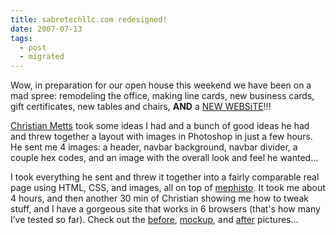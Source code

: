 ```yaml
---
title: sabretechllc.com redesigned!
date: 2007-07-13
tags:
  - post
  - migrated
---
```


Wow, in preparation for our open house this weekend we have been on a mad spree: remodeling the office, making line cards, new business cards, gift certificates, new tables and chairs, **AND** a [NEW WEBSiTE](http://sabretechllc.com)!!!

[Christian Metts](http://mintchaos.com) took some ideas I had and a bunch of good ideas he had and threw together a layout with images in Photoshop in just a few hours. He sent me 4 images: a header, navbar background, navbar divider, a couple hex codes, and an image with the overall look and feel he wanted…

I took everything he sent and threw it together into a fairly comparable real page using HTML, CSS, and images, all on top of [mephisto](http://mephistoblog.com). It took me about 4 hours, and then another 30 min of Christian showing me how to tweak stuff, and I have a gorgeous site that works in 6 browsers (that's how many I’ve tested so far). Check out the [before](http://jonmagic.com/assets/2007/7/13/before.png), [mockup](http://jonmagic.com/assets/2007/7/13/mockup.png), and [after](http://sabretechllc.com) pictures…
